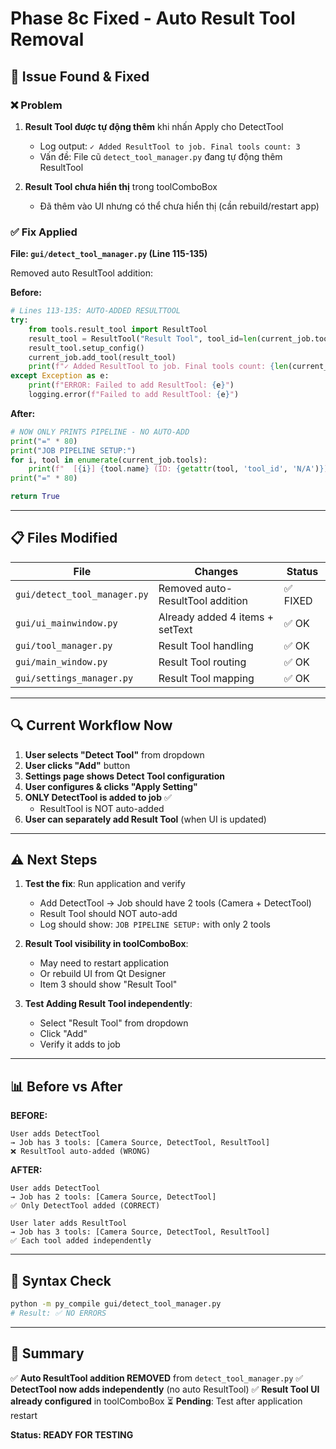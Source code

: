 # Phase 8c Fixed - Auto Result Tool Removal

## 🎯 Issue Found & Fixed

### ❌ Problem
1. **Result Tool được tự động thêm** khi nhấn Apply cho DetectTool
   - Log output: `✓ Added ResultTool to job. Final tools count: 3`
   - Vấn đề: File cũ `detect_tool_manager.py` đang tự động thêm ResultTool

2. **Result Tool chưa hiển thị** trong toolComboBox
   - Đã thêm vào UI nhưng có thể chưa hiển thị (cần rebuild/restart app)

### ✅ Fix Applied

**File: `gui/detect_tool_manager.py` (Line 115-135)**

Removed auto ResultTool addition:

**Before:**
```python
# Lines 113-135: AUTO-ADDED RESULTTOOL
try:
    from tools.result_tool import ResultTool
    result_tool = ResultTool("Result Tool", tool_id=len(current_job.tools))
    result_tool.setup_config()
    current_job.add_tool(result_tool)
    print(f"✓ Added ResultTool to job. Final tools count: {len(current_job.tools)}")
except Exception as e:
    print(f"ERROR: Failed to add ResultTool: {e}")
    logging.error(f"Failed to add ResultTool: {e}")
```

**After:**
```python
# NOW ONLY PRINTS PIPELINE - NO AUTO-ADD
print("=" * 80)
print("JOB PIPELINE SETUP:")
for i, tool in enumerate(current_job.tools):
    print(f"  [{i}] {tool.name} (ID: {getattr(tool, 'tool_id', 'N/A')})")
print("=" * 80)

return True
```

---

## 📋 Files Modified

| File | Changes | Status |
|------|---------|--------|
| `gui/detect_tool_manager.py` | Removed auto-ResultTool addition | ✅ FIXED |
| `gui/ui_mainwindow.py` | Already added 4 items + setText | ✅ OK |
| `gui/tool_manager.py` | Result Tool handling | ✅ OK |
| `gui/main_window.py` | Result Tool routing | ✅ OK |
| `gui/settings_manager.py` | Result Tool mapping | ✅ OK |

---

## 🔍 Current Workflow Now

1. **User selects "Detect Tool"** from dropdown
2. **User clicks "Add"** button
3. **Settings page shows Detect Tool configuration**
4. **User configures & clicks "Apply Setting"**
5. **ONLY DetectTool is added to job** ✅
   - ResultTool is NOT auto-added
6. **User can separately add Result Tool** (when UI is updated)

---

## ⚠️ Next Steps

1. **Test the fix**: Run application and verify
   - Add DetectTool → Job should have 2 tools (Camera + DetectTool)
   - Result Tool should NOT auto-add
   - Log should show: `JOB PIPELINE SETUP:` with only 2 tools

2. **Result Tool visibility in toolComboBox**: 
   - May need to restart application
   - Or rebuild UI from Qt Designer
   - Item 3 should show "Result Tool"

3. **Test Adding Result Tool independently**:
   - Select "Result Tool" from dropdown
   - Click "Add"
   - Verify it adds to job

---

## 📊 Before vs After

**BEFORE:**
```
User adds DetectTool
→ Job has 3 tools: [Camera Source, DetectTool, ResultTool]
❌ ResultTool auto-added (WRONG)
```

**AFTER:**
```
User adds DetectTool
→ Job has 2 tools: [Camera Source, DetectTool]
✅ Only DetectTool added (CORRECT)

User later adds ResultTool
→ Job has 3 tools: [Camera Source, DetectTool, ResultTool]
✅ Each tool added independently
```

---

## 🔧 Syntax Check

```bash
python -m py_compile gui/detect_tool_manager.py
# Result: ✅ NO ERRORS
```

---

## 📝 Summary

✅ **Auto ResultTool addition REMOVED** from `detect_tool_manager.py`
✅ **DetectTool now adds independently** (no auto ResultTool)
✅ **Result Tool UI already configured** in toolComboBox
⏳ **Pending**: Test after application restart

**Status: READY FOR TESTING**
